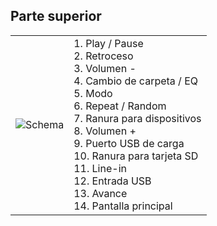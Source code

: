 ## Parte superior
| | |
|:-------|:-------|
|![Schema](http://static.energysistem.com/images/manuals/42360/552b910ba592f.jpg)| 1. Play / Pause <br>2. Retroceso <br>3. Volumen -<br>4. Cambio de carpeta / EQ <br>5. Modo<br>6. Repeat / Random<br>7. Ranura para dispositivos<br>8. Volumen +<br>9. Puerto USB de carga<br>10. Ranura para tarjeta SD <br>11. Line-in<br>12. Entrada USB<br>13. Avance <br>14. Pantalla principal |


